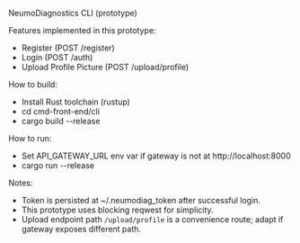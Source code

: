 NeumoDiagnostics CLI (prototype)

Features implemented in this prototype:
- Register (POST /register)
- Login (POST /auth)
- Upload Profile Picture (POST /upload/profile)

How to build:
- Install Rust toolchain (rustup)
- cd cmd-front-end/cli
- cargo build --release

How to run:
- Set API_GATEWAY_URL env var if gateway is not at http://localhost:8000
- cargo run --release

Notes:
- Token is persisted at ~/.neumodiag_token after successful login.
- This prototype uses blocking reqwest for simplicity.
- Upload endpoint path `/upload/profile` is a convenience route; adapt if gateway exposes different path.
